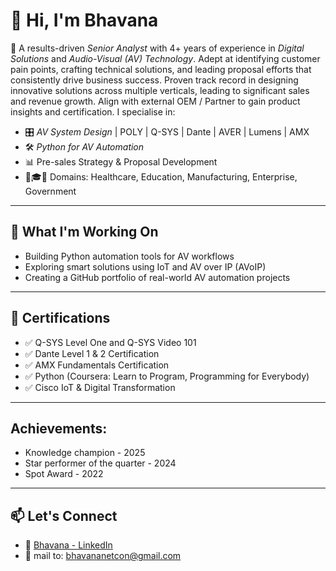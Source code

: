 # 👋 Hi, I'm Bhavana

🎯 A results-driven *Senior Analyst* with 4+ years of experience in *Digital Solutions* and *Audio-Visual (AV) Technology*. Adept at identifying customer pain points, crafting technical solutions, and leading proposal efforts that consistently drive business success. Proven track record in designing innovative solutions across multiple verticals, leading to significant sales and revenue growth. Align with external OEM / Partner to gain product insights and certification. I specialise in:

- 🎛 *AV System Design* | POLY | Q-SYS | Dante | AVER | Lumens | AMX
- 🛠 *Python for AV Automation*
- 📊 Pre-sales Strategy & Proposal Development
- 🏥🎓🏢 Domains: Healthcare, Education, Manufacturing, Enterprise, Government

---

## 🧠 What I'm Working On

- Building Python automation tools for AV workflows
- Exploring smart solutions using IoT and AV over IP (AVoIP)
- Creating a GitHub portfolio of real-world AV automation projects

---

## 🧾 Certifications

- ✅ Q-SYS Level One and Q-SYS Video 101
- ✅ Dante Level 1 & 2 Certification
- ✅ AMX Fundamentals Certification
- ✅ Python (Coursera: Learn to Program, Programming for Everybody)
- ✅ Cisco IoT & Digital Transformation

---

## Achievements:
- Knowledge champion - 2025
- Star performer of the quarter - 2024
- Spot Award - 2022

---

## 📫 Let's Connect

- 💼 [Bhavana - LinkedIn](https:linkedin.com/in/bhavana-sakthivel2121999)
- 📧 mail to: bhavananetcon@gmail.com

